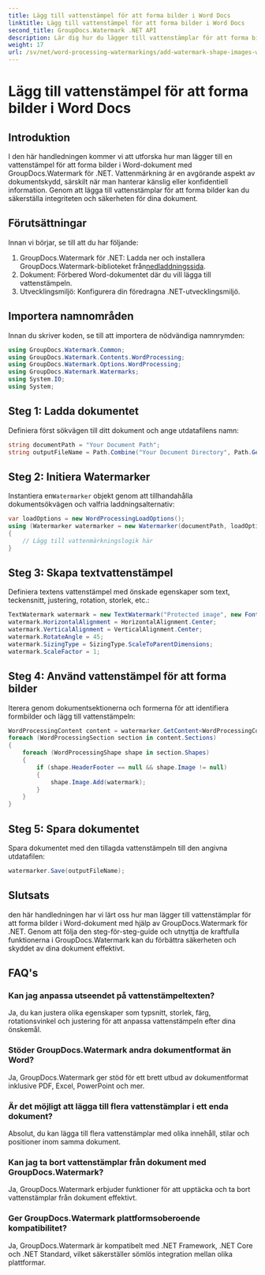 ```yaml
---
title: Lägg till vattenstämpel för att forma bilder i Word Docs
linktitle: Lägg till vattenstämpel för att forma bilder i Word Docs
second_title: GroupDocs.Watermark .NET API
description: Lär dig hur du lägger till vattenstämplar för att forma bilder i Word-dokument med GroupDocs.Watermark för .NET. Förbättra dokumentsäkerheten med denna handledning.
weight: 17
url: /sv/net/word-processing-watermarkings/add-watermark-shape-images-word-docs/
---
```


# Lägg till vattenstämpel för att forma bilder i Word Docs

## Introduktion
I den här handledningen kommer vi att utforska hur man lägger till en vattenstämpel för att forma bilder i Word-dokument med GroupDocs.Watermark för .NET. Vattenmärkning är en avgörande aspekt av dokumentskydd, särskilt när man hanterar känslig eller konfidentiell information. Genom att lägga till vattenstämplar för att forma bilder kan du säkerställa integriteten och säkerheten för dina dokument.
## Förutsättningar
Innan vi börjar, se till att du har följande:
1.  GroupDocs.Watermark för .NET: Ladda ner och installera GroupDocs.Watermark-biblioteket från[nedladdningssida](https://releases.groupdocs.com/Watermark/net/).
2. Dokument: Förbered Word-dokumentet där du vill lägga till vattenstämpeln.
3. Utvecklingsmiljö: Konfigurera din föredragna .NET-utvecklingsmiljö.
## Importera namnområden
Innan du skriver koden, se till att importera de nödvändiga namnrymden:
```csharp
using GroupDocs.Watermark.Common;
using GroupDocs.Watermark.Contents.WordProcessing;
using GroupDocs.Watermark.Options.WordProcessing;
using GroupDocs.Watermark.Watermarks;
using System.IO;
using System;
```
## Steg 1: Ladda dokumentet
Definiera först sökvägen till ditt dokument och ange utdatafilens namn:
```csharp
string documentPath = "Your Document Path";
string outputFileName = Path.Combine("Your Document Directory", Path.GetFileName(documentPath));
```
## Steg 2: Initiera Watermarker
 Instantiera en`Watermarker` objekt genom att tillhandahålla dokumentsökvägen och valfria laddningsalternativ:
```csharp
var loadOptions = new WordProcessingLoadOptions();
using (Watermarker watermarker = new Watermarker(documentPath, loadOptions))
{
    // Lägg till vattenmärkningslogik här
}
```
## Steg 3: Skapa textvattenstämpel
Definiera textens vattenstämpel med önskade egenskaper som text, teckensnitt, justering, rotation, storlek, etc.:
```csharp
TextWatermark watermark = new TextWatermark("Protected image", new Font("Arial", 8));
watermark.HorizontalAlignment = HorizontalAlignment.Center;
watermark.VerticalAlignment = VerticalAlignment.Center;
watermark.RotateAngle = 45;
watermark.SizingType = SizingType.ScaleToParentDimensions;
watermark.ScaleFactor = 1;
```
## Steg 4: Använd vattenstämpel för att forma bilder
Iterera genom dokumentsektionerna och formerna för att identifiera formbilder och lägg till vattenstämpeln:
```csharp
WordProcessingContent content = watermarker.GetContent<WordProcessingContent>();
foreach (WordProcessingSection section in content.Sections)
{
    foreach (WordProcessingShape shape in section.Shapes)
    {
        if (shape.HeaderFooter == null && shape.Image != null)
        {
            shape.Image.Add(watermark);
        }
    }
}
```
## Steg 5: Spara dokumentet
Spara dokumentet med den tillagda vattenstämpeln till den angivna utdatafilen:
```csharp
watermarker.Save(outputFileName);
```

## Slutsats
den här handledningen har vi lärt oss hur man lägger till vattenstämplar för att forma bilder i Word-dokument med hjälp av GroupDocs.Watermark för .NET. Genom att följa den steg-för-steg-guide och utnyttja de kraftfulla funktionerna i GroupDocs.Watermark kan du förbättra säkerheten och skyddet av dina dokument effektivt.
## FAQ's
### Kan jag anpassa utseendet på vattenstämpeltexten?
Ja, du kan justera olika egenskaper som typsnitt, storlek, färg, rotationsvinkel och justering för att anpassa vattenstämpeln efter dina önskemål.
### Stöder GroupDocs.Watermark andra dokumentformat än Word?
Ja, GroupDocs.Watermark ger stöd för ett brett utbud av dokumentformat inklusive PDF, Excel, PowerPoint och mer.
### Är det möjligt att lägga till flera vattenstämplar i ett enda dokument?
Absolut, du kan lägga till flera vattenstämplar med olika innehåll, stilar och positioner inom samma dokument.
### Kan jag ta bort vattenstämplar från dokument med GroupDocs.Watermark?
Ja, GroupDocs.Watermark erbjuder funktioner för att upptäcka och ta bort vattenstämplar från dokument effektivt.
### Ger GroupDocs.Watermark plattformsoberoende kompatibilitet?
Ja, GroupDocs.Watermark är kompatibelt med .NET Framework, .NET Core och .NET Standard, vilket säkerställer sömlös integration mellan olika plattformar.